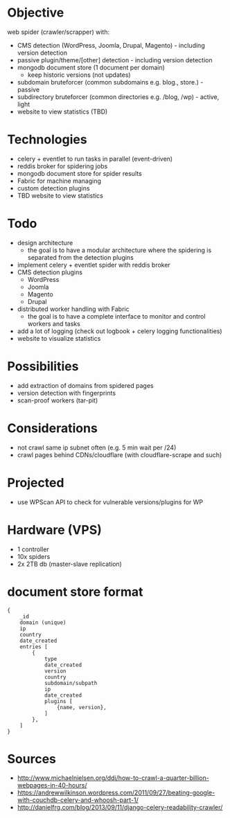 # Objective
web spider (crawler/scrapper) with:
- CMS detection (WordPress, Joomla, Drupal, Magento) - including version detection
- passive plugin/theme/[other] detection - including version detection
- mongodb document store (1 document per domain)
    - keep historic versions (not updates)
- subdomain bruteforcer (common subdomains e.g. blog., store.) - passive
- subdirectory bruteforcer (common directories e.g. /blog, /wp) - active, light
- website to view statistics (TBD)

# Technologies
- celery + eventlet to run tasks in parallel (event-driven)
- reddis broker for spidering jobs
- mongodb document store for spider results
- Fabric for machine managing
- custom detection plugins
- TBD website to view statistics

# Todo
- design architecture
    - the goal is to have a modular architecture where the spidering is separated from
      the detection plugins
- implement celery + eventlet spider with reddis broker
- CMS detection plugins
	- WordPress
	- Joomla
	- Magento
	- Drupal
- distributed worker handling with Fabric
    - the goal is to have a complete interface to monitor and control workers and tasks
- add a lot of logging (check out logbook + celery logging functionalities)
- website to visualize statistics

# Possibilities
- add extraction of domains from spidered pages
- version detection with fingerprints
- scan-proof workers (tar-pit)

# Considerations
- not crawl same ip subnet often (e.g. 5 min wait per /24)
- crawl pages behind CDNs/cloudflare (with cloudflare-scrape and such)

# Projected
- use WPScan API to check for vulnerable versions/plugins for WP

# Hardware (VPS)
- 1 controller
- 10x spiders
- 2x 2TB db (master-slave replication)

# document store format
```
{
	_id
	domain (unique)
	ip
	country
	date_created
	entries [
		{
			type
			date_created
			version
			country
			subdomain/subpath
			ip
			date_created
			plugins [
				{name, version},
			]
		},
	]
}
```

# Sources
- http://www.michaelnielsen.org/ddi/how-to-crawl-a-quarter-billion-webpages-in-40-hours/
- https://andrewwilkinson.wordpress.com/2011/09/27/beating-google-with-couchdb-celery-and-whoosh-part-1/
- http://danielfrg.com/blog/2013/09/11/django-celery-readability-crawler/

